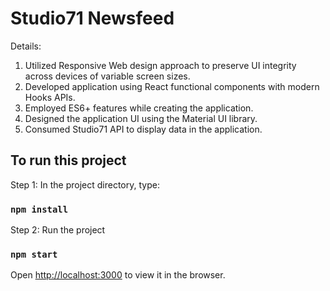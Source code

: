 # Studio71 Newsfeed

Details:

1. Utilized Responsive Web design approach to preserve UI integrity across devices of variable screen sizes.
2. Developed application using React functional components with modern Hooks APIs.
3. Employed ES6+ features while creating the application.
4. Designed the application UI using the Material UI library.
5. Consumed Studio71 API to display data in the application.

## To run this project

Step 1: In the project directory, type:

### `npm install`

Step 2: Run the project

### `npm start`

Open [http://localhost:3000](http://localhost:3000) to view it in the browser.
